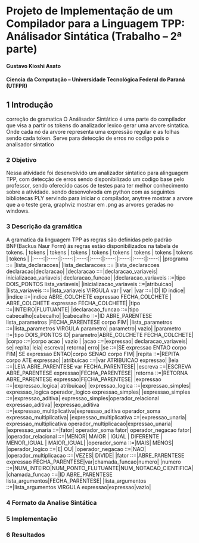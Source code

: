 # Projeto de Implementação de um Compilador para a Linguagem TPP: Análisador Sintática (Trabalho – 2ª parte)
#### Gustavo Kioshi Asato
#### Ciencia da Computação – Universidade Tecnológica Federal do Paraná (UTFPR)
## 1 Introdução
correção de gramatica
O Análisador Sintático é uma parte do compilador que visa a partir os tokens do analizador lexico gerar uma arvore sintatica. Onde cada nó da arvore representa uma expressão regular e as folhas sendo cada token. Serve  para detecção de erros no codigo pois o analisador sintatico 
### 2 Objetivo
Nessa atividade foi desenvolvido um analizador sintatico para alinguagem TPP, com detecção de erros sendo disponibilizado um codigo base pelo professor, sendo oferecido casos de testes para ter melhor conhecimento sobre a atividade. sendo desenvolvoda em python com as seguintes bibliotecas PLY servindo para iniciar o compilador, anytree mostrar a arvore que a o teste gera, graphviz mostrar em .png as arvores geradas no windows.
### 3 Descrição da gramática
A gramatica da linguagem TPP as regras são definidas pelo padrão BNF(Backus Naur Form) ás regras estão disponibilizados na tabela de tokens.
| tokens  | tokens   | tokens   | tokens   | tokens   | tokens   | tokens   | tokens   | tokens   |
|:----:|:----:|:----:|:----:|:----:|:----:|:----:|:----:|:----:|
|programa ::= |lista_declaracoes|
|lista_declaracoes ::= |lista_declaracoes declaracao|declaracao|
|declaracao ::=|declaracao_variaveis| inicializacao_variaveis| declaracao_funcao|
|declaracao_variaveis ::=|tipo DOIS_PONTOS lista_variaveis|
|inicializacao_variaveis ::=|atribuicao|
|lista_variaveis ::=|lista_variaveis VIRGULA var | var|
|var ::=|ID| ID indice|
|indice ::=|indice ABRE_COLCHETE expressao FECHA_COLCHETE | ABRE_COLCHETE expressao FECHA_COLCHETE|
|tipo ::=|INTEIRO|FLUTUANTE|
|declaracao_funcao ::=|tipo cabecalho|cabecalho|
|cabecalho ::=|ID ABRE_PARENTESE lista_parametros |FECHA_PARENTESE corpo FIM|
|lista_parametros ::=|lista_parametros VIRGULA parametro| parametro| vazio|
|parametro ::=|tipo DOIS_PONTOS ID|  parametro|ABRE_COLCHETE FECHA_COLCHETE|
|corpo ::=|corpo acao | vazio |
|acao ::=|expressao| declaracao_variaveis| se| repita| leia| escreva| retorna| erro|
|se ::=|SE expressao ENTAO corpo FIM| SE expressao ENTAO|corpo SENAO corpo FIM|
|repita ::=|REPITA corpo ATE expressao|
|atribuicao ::=|var ATRIBUICAO expressao|
|leia ::=|LEIA ABRE_PARENTESE var FECHA_PARENTESE|
|escreva ::=|ESCREVA ABRE_PARENTESE expressao|FECHA_PARENTESE|
|retorna ::=|RETORNA ABRE_PARENTESE expressao|FECHA_PARENTESE|
|expressao ::=|expressao_logica| atribuicao|
|expressao_logica ::=|expressao_simples| expressao_logica operador_logico expressao_simples|
|expressao_simples ::=|expressao_aditiva| expressao_simples|operador_relacional expressao_aditiva|
|expressao_aditiva ::=|expressao_multiplicativa|expressao_aditiva operador_soma expressao_multiplicativa|
|expressao_multiplicativa ::=|expressao_unaria| expressao_multiplicativa operador_multiplicacao|expressao_unaria|
|expressao_unaria ::=|fator| operador_soma fator| operador_negacao fator|
|operador_relacional ::=|MENOR| MAIOR | IGUAL | DIFERENTE | MENOR_IGUAL | MAIOR_IGUAL|
|operador_soma ::=|MAIS| MENOS|
|operador_logico ::=|E| OU|
|operador_negacao ::=|NAO|
|operador_multiplicacao ::=|VEZES| DIVIDE|
|fator ::=|ABRE_PARENTESE expressao FECHA_PARENTESE|var|chamada_funcao|numero|
|numero ::=|NUM_INTEIRO|NUM_PONTO_FLUTUANTE|NUM_NOTACAO_CIENTIFICA|
|chamada_funcao ::=|ID ABRE_PARENTESE lista_argumentos|FECHA_PARENTESE|
|lista_argumentos  ::=|lista_argumentos VIRGULA expressao|expressao|vazio|


### 4 Formato da Analise Sintática
### 5 Implementação
### 6 Resultados
